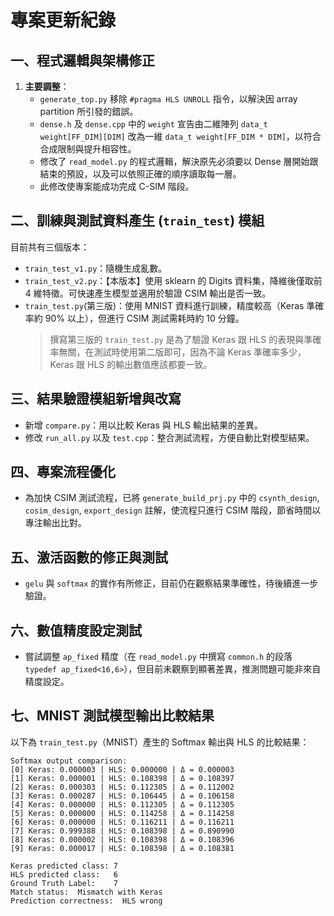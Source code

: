 # 專案更新紀錄

## 一、程式邏輯與架構修正

1. **主要調整**：
   - `generate_top.py` 移除 `#pragma HLS UNROLL` 指令，以解決因 array partition 所引發的錯誤。
   - `dense.h` 及 `dense.cpp` 中的 `weight` 宣告由二維陣列 `data_t weight[FF_DIM][DIM]` 改為一維 `data_t weight[FF_DIM * DIM]`，以符合合成限制與提升相容性。
   - 修改了 `read_model.py` 的程式邏輯，解決原先必須要以 Dense 層開始跟結束的預設，以及可以依照正確的順序讀取每一層。
   - 此修改使專案能成功完成 C-SIM 階段。

## 二、訓練與測試資料產生 (`train_test`) 模組

目前共有三個版本：
- `train_test_v1.py`：隨機生成亂數。
- `train_test_v2.py`：【本版本】使用 sklearn 的 Digits 資料集，降維後僅取前 4 維特徵。可快速產生模型並適用於驗證 CSIM 輸出是否一致。
- `train_test.py`(第三版)：使用 MNIST 資料進行訓練，精度較高（Keras 準確率約 90% 以上），但進行 CSIM 測試需耗時約 10 分鐘。
    > 撰寫第三版的 `train_test.py` 是為了驗證 Keras 跟 HLS 的表現與準確率無關，在測試時使用第二版即可，因為不論 Keras 準確率多少，Keras 跟 HLS 的輸出數值應該都要一致。

## 三、結果驗證模組新增與改寫

- 新增 `compare.py`：用以比較 Keras 與 HLS 輸出結果的差異。
- 修改 `run_all.py` 以及 `test.cpp`：整合測試流程，方便自動比對模型結果。

## 四、專案流程優化

- 為加快 CSIM 測試流程，已將 `generate_build_prj.py` 中的 `csynth_design`, `cosim_design`, `export_design` 註解，使流程只進行 CSIM 階段，節省時間以專注輸出比對。

## 五、激活函數的修正與測試

- `gelu` 與 `softmax` 的實作有所修正，目前仍在觀察結果準確性，待後續進一步驗證。

## 六、數值精度設定測試

- 嘗試調整 `ap_fixed` 精度（在 `read_model.py` 中撰寫 `common.h` 的段落 `typedef ap_fixed<16,6>`），但目前未觀察到顯著差異，推測問題可能非來自精度設定。

## 七、MNIST 測試模型輸出比較結果

以下為 `train_test.py`（MNIST）產生的 Softmax 輸出與 HLS 的比較結果：
```
Softmax output comparison:
[0] Keras: 0.000003 | HLS: 0.000000 | Δ = 0.000003
[1] Keras: 0.000001 | HLS: 0.108398 | Δ = 0.108397
[2] Keras: 0.000303 | HLS: 0.112305 | Δ = 0.112002
[3] Keras: 0.000287 | HLS: 0.106445 | Δ = 0.106158
[4] Keras: 0.000000 | HLS: 0.112305 | Δ = 0.112305
[5] Keras: 0.000000 | HLS: 0.114258 | Δ = 0.114258
[6] Keras: 0.000000 | HLS: 0.116211 | Δ = 0.116211
[7] Keras: 0.999388 | HLS: 0.108398 | Δ = 0.890990
[8] Keras: 0.000002 | HLS: 0.108398 | Δ = 0.108396
[9] Keras: 0.000017 | HLS: 0.108398 | Δ = 0.108381

Keras predicted class: 7
HLS predicted class:   6
Ground Truth Label:    7
Match status:  Mismatch with Keras
Prediction correctness:  HLS wrong
```
